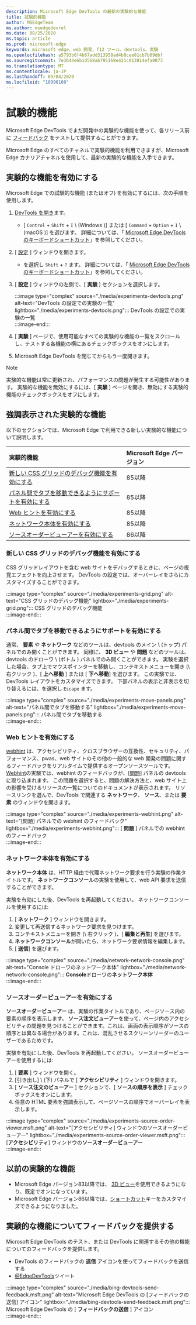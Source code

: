 ```yaml
---
description: Microsoft Edge DevTools の最新の実験的な機能
title: 試験的機能
author: MSEdgeTeam
ms.author: msedgedevrel
ms.date: 08/25/2020
ms.topic: article
ms.prod: microsoft-edge
keywords: microsoft edge、web 開発、f12 ツール、devtools、実験
ms.openlocfilehash: a5793b6f4b67add313958ad4b8cee01cb7b09dbf
ms.sourcegitcommit: 7e3644e6b1d568ab795168e421c013814efa0073
ms.translationtype: MT
ms.contentlocale: ja-JP
ms.lasthandoff: 09/04/2020
ms.locfileid: "10996160"
---
```

# 試験的機能  

Microsoft Edge DevTools でまだ開発中の実験的な機能を使って、各リリース前に [フィードバック](#providing-feedback-on-experimental-features) をテストして提供することができます。  

Microsoft Edge のすべてのチャネルで実験的機能を利用できますが、Microsoft Edge カナリアチャネルを使用して、最新の実験的な機能を入手できます。  

## 実験的な機能を有効にする  

Microsoft Edge での試験的な機能 (またはオフ) を有効にするには、次の手順を使用します。  

1.  [DevTools を開き][DevtoolsOpen]ます。  
     *   [ `Control` + `Shift` + `I` \ (Windows \)] または [ `Command` + `Option` + `I` \ (macOS \)] を選びます。  詳細については、「 [Microsoft Edge DevTools のキーボードショートカット][DevToolsShortcuts]」を参照してください。  
1.  [ [設定][DevToolsCustomizeSettings] ] ウィンドウを開きます。  
    *   を選択し `Shift` + `?` ます。  詳細については、「 [Microsoft Edge DevTools のキーボードショートカット][DevToolsShortcuts]」を参照してください。  
1.  [ **設定** ] ウィンドウの左側で、[ **実験** ] セクションを選択します。  
    
    :::image type="complex" source="./media/experiments-devtools.png" alt-text="DevTools の設定での実験の一覧" lightbox="./media/experiments-devtools.png":::
       DevTools の設定での実験の一覧  
    :::image-end:::  
    
1.  [ **実験** ] ページで、使用可能なすべての実験的な機能の一覧をスクロールし、テストする各機能の横にあるチェックボックスをオンにします。  
1.  Microsoft Edge DevTools を閉じてからもう一度開きます。  

> [!NOTE]
> 実験的な機能は常に更新され、パフォーマンスの問題が発生する可能性があります。  実験的な機能を無効にするには、[ **実験** ] ページを開き、無効にする実験的機能のチェックボックスをオフにします。  

## 強調表示された実験的な機能  

以下のセクションでは、Microsoft Edge で利用できる新しい実験的な機能について説明します。  

| 実験的機能 | Microsoft Edge バージョン |  
|:--- |:--- |  
| [新しい CSS グリッドのデバッグ機能を有効にする](#enable-new-css-grid-debugging-features) | 85以降 |  
| [パネル間でタブを移動できるようにサポートを有効にする](#enable-support-to-move-tabs-between-panels) | 85以降 |  
| [Web ヒントを有効にする](#enable-webhint) | 85以降 |  
| [ネットワーク本体を有効にする](#enable-network-console) | 85以降 |  
| [ソースオーダービューアーを有効にする](#enable-source-order-viewer) | 86以降 |  

### 新しい CSS グリッドのデバッグ機能を有効にする  

CSS グリッドレイアウトを含む web サイトをデバッグするときに、ページの視覚エフェクトを向上させます。  DevTools の設定では、オーバーレイをさらにカスタマイズすることができます。  

:::image type="complex" source="./media/experiments-grid.png" alt-text="CSS グリッドのデバッグ機能" lightbox="./media/experiments-grid.png":::
   CSS グリッドのデバッグ機能  
:::image-end:::  

<!--Available in Microsoft Edge version 85 and later.  -->  

### パネル間でタブを移動できるようにサポートを有効にする  

通常、 **要素** や **ネットワーク** などのツールは、devtools のメイン \ (トップ) パネルでのみ開くことができます。  同様に、 **3D ビュー** や **問題** などのツールは、devtools のドローワ \ (ボトム \) パネルでのみ開くことができます。  実験を選択した場合、タブ上でマウスポインターを移動し、コンテキストメニューを開き (\ 右クリック \)、[ **上へ移動** ] または [ **下へ移動**] を選びます。   この実験では、DevTools レイアウトをカスタマイズできます。  下部パネルの表示と非表示を切り替えるには、を選択し `Escape` ます。  

:::image type="complex" source="./media/experiments-move-panels.png" alt-text="パネル間でタブを移動する" lightbox="./media/experiments-move-panels.png":::
   パネル間でタブを移動する  
:::image-end:::  

<!--Available in Microsoft Edge version 85 and later.  -->  

### Web ヒントを有効にする  

[webhint][WebhintMain] は、アクセシビリティ、クロスブラウザーの互換性、セキュリティ、パフォーマンス、pwas、web サイトのその他の一般的な web 開発の問題に関するフィードバックをリアルタイムで提供するオープンソースツールです。  [Webhint][WebhintMain]の実験では、webhint のフィードバックが、[[問題][DevtoolsIssues]] パネルの devtools に取り込まれます。  この問題を選択すると、問題の解決方法と、web サイト上の影響を受けるリソースの一覧についてのドキュメントが表示されます。  リソースリンクを選んで、DevTools で関連する **ネットワーク**、 **ソース**、または **要素** のウィンドウを開きます。  

:::image type="complex" source="./media/experiments-webhint.png" alt-text="[問題] パネルでの webhint のフィードバック" lightbox="./media/experiments-webhint.png":::
   [ **問題** ] パネルでの webhint のフィードバック  
:::image-end:::  

<!--Available in Microsoft Edge version 85 and later.  -->  

### ネットワーク本体を有効にする  

**ネットワーク本体** は、HTTP 経由で代理ネットワーク要求を行う実験の作業タイトルです。  **ネットワークコンソール**の実験を使用して、web API 要求を送信することができます。  

実験を有効にした後、DevTools を再起動してください。  ネットワークコンソールを使用するには:  

1.  [ **ネットワーク** ] ウィンドウを開きます。  
1.  変更して再送信するネットワーク要求を見つけます。  
1.  コンテキストメニューを開き (\ 右クリック \)、[ **編集と再生**] を選びます。  
1.  **ネットワークコンソール**が開いたら、ネットワーク要求情報を編集します。  
1.  [ **送信**] を選びます。  

:::image type="complex" source="./media/network-network-console.png" alt-text="Console ドローワのネットワーク本体" lightbox="./media/network-network-console.png":::
   **Console**ドローワの**ネットワーク本体**  
:::image-end:::  

<!--Available in Microsoft Edge version 85 and later.  --> 

### ソースオーダービューアーを有効にする  

**ソースオーダービューアー** は、実験の作業タイトルであり、ページソース内の要素の順序を表示します。  **ソース注文ビューアー**を使って、ページ内のアクセシビリティの問題を見つけることができます。これは、画面の表示順序がソースの順序とは異なる場合があります。これは、混乱させるスクリーンリーダーのユーザーであるためです。  

実験を有効にした後、DevTools を再起動してください。  ソースオーダービューアーを使用するには:  

1.  [ **要素** ] ウィンドウを開く。  
1.  [引き出し] \ (下) パネルで [ **アクセシビリティ** ] ウィンドウを開きます。  
1.  [ **ソース注文のビューアー** ] セクションで、[ **ソースの順序を表示** ] チェックボックスをオンにします。  
1.  任意の HTML 要素を強調表示して、ページソースの順序でオーバーレイを表示します。  

:::image type="complex" source="./media/experiments-source-order-viewer.msft.png" alt-text="[アクセシビリティ] ウィンドウのソースオーダービューアー" lightbox="./media/experiments-source-order-viewer.msft.png":::
   [**アクセシビリティ**] ウィンドウの**ソースオーダービューアー**  
:::image-end:::  

<!--Available in Microsoft Edge version 86 and later.  -->  

## 以前の実験的な機能  

*   Microsoft Edge バージョン83以降では、 [3D ビュー][Devtools3dViewIndex]を使用できるようになり、既定でオンになっています。  
*   Microsoft Edge バージョン86以降では、[ショートカット][DevtoolsCustomKeyboardShortcuts]キーをカスタマイズできるようになりました。
## 実験的な機能についてフィードバックを提供する  

Microsoft Edge DevTools のテスト、または DevTools に関連するその他の機能についてのフィードバックを提供します。  

*   DevTools のフィードバックの **送信** アイコンを使ってフィードバックを送信する  
*   [@EdgeDevTools][TwitterEdgedevtools]ツイート   

:::image type="complex" source="./media/bing-devtools-send-feedback.msft.png" alt-text="Microsoft Edge DevTools の [フィードバックの送信] アイコン" lightbox="./media/bing-devtools-send-feedback.msft.png":::
   Microsoft Edge DevTools の [ **フィードバックの送信** ] アイコン  
:::image-end:::  

<!-- links -->  

[Devtools3dViewIndex]: ./3d-view/index.md "3D ビュー |Microsoft ドキュメント"  
[DevtoolsIssues]: ./issues/index.md "Microsoft Edge DevTools の問題を見つけて解決するツール |Microsoft ドキュメント"  
[DevToolsCustomizeSettings]: ./customize/index.md#settings "設定-Microsoft Edge DevTools のカスタマイズ |Microsoft ドキュメント"  
[DevToolsShortcuts]: ./shortcuts.md "Microsoft Edge DevTools のキーボードショートカット |Microsoft ドキュメント"  
[DevtoolsOpen]: ./open.md "Microsoft Edge DevTools を開く |Microsoft ドキュメント"  
[DevtoolsCustomKeyboardShortcuts]: ./customize/shortcuts.md "Microsoft Edge DevTools でキーボードショートカットをカスタマイズする |Microsoft ドキュメント"

[TwitterEdgedevtools]: https://www.twitter.com/EdgeDevTools "Microsoft Edge DevTools |Twitter"  

[WebhintMain]: https://webhint.io "web ヒント" 
